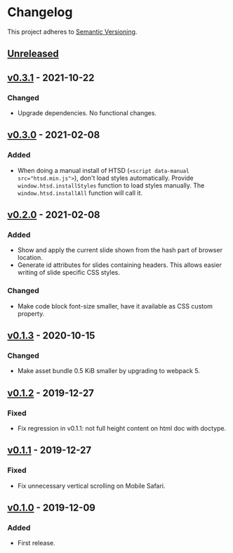 # Changelog

This project adheres to [Semantic Versioning].

## [Unreleased]

## [v0.3.1] - 2021-10-22

### Changed

* Upgrade dependencies. No functional changes.

## [v0.3.0] - 2021-02-08

### Added

* When doing a manual install of HTSD (`<script data-manual
  src="htsd.min.js">`), don't load styles automatically. Provide
  `window.htsd.installStyles` function to load styles manually. The
  `window.htsd.installAll` function will call it.

## [v0.2.0] - 2021-02-08

### Added

* Show and apply the current slide shown from the hash part of browser
  location.
* Generate id attributes for slides containing headers. This allows
  easier writing of slide specific CSS styles.

### Changed

* Make code block font-size smaller, have it available as CSS custom
  property.

## [v0.1.3] - 2020-10-15

### Changed

* Make asset bundle 0.5 KiB smaller by upgrading to webpack 5.

## [v0.1.2] - 2019-12-27

### Fixed

* Fix regression in v0.1.1: not full height content on html doc with
  doctype.

## [v0.1.1] - 2019-12-27

### Fixed

* Fix unnecessary vertical scrolling on Mobile Safari.

## [v0.1.0] - 2019-12-09

### Added

* First release.

[Semantic Versioning]: https://semver.org/spec/v2.0.0.html
[Unreleased]: https://github.com/tkareine/hackers-tiny-slide-deck/compare/v0.3.1...HEAD
[v0.3.1]: https://github.com/tkareine/hackers-tiny-slide-deck/compare/v0.3.0...v0.3.1
[v0.3.0]: https://github.com/tkareine/hackers-tiny-slide-deck/compare/v0.2.0...v0.3.0
[v0.2.0]: https://github.com/tkareine/hackers-tiny-slide-deck/compare/v0.1.3...v0.2.0
[v0.1.3]: https://github.com/tkareine/hackers-tiny-slide-deck/compare/v0.1.2...v0.1.3
[v0.1.2]: https://github.com/tkareine/hackers-tiny-slide-deck/compare/v0.1.1...v0.1.2
[v0.1.1]: https://github.com/tkareine/hackers-tiny-slide-deck/compare/v0.1.0...v0.1.1
[v0.1.0]: https://github.com/tkareine/hackers-tiny-slide-deck/releases/tag/v0.1.0
